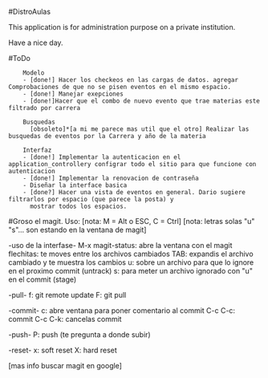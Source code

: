 #DistroAulas

This application is for administration purpose on a private institution.

Have a nice day.


#ToDo

        Modelo
        - [done!] Hacer los checkeos en las cargas de datos. agregar Comprobaciones de que no se pisen eventos en el mismo espacio.
        - [done!] Manejar exepciones
        - [done!]Hacer que el combo de nuevo evento que trae materias este filtrado por carrera

        Busquedas
          [obsoleto]*[a mi me parece mas util que el otro] Realizar las busquedas de eventos por la Carrera y año de la materia

        Interfaz
        - [done!] Implementar la autenticacion en el application_controllery configrar todo el sitio para que funcione con autenticacion
        - [done!] Implementar la renovacion de contraseña
        - Diseñar la interface basica
        - [done?] Hacer una vista de eventos en general. Dario sugiere filtrarlos por espacio (que parece la posta) y
          mostrar todos los espacios.


#Groso el magit. Uso:
[nota: M = Alt o ESC, C = Ctrl]
[nota: letras solas "u" "s"... son estando en la ventana de magit]


-uso de la interfase-
     M-x magit-status: abre la ventana con el magit
     flechitas: te moves entre los archivos cambiados
     TAB: expandis el archivo cambiado y te muestra los cambios
     u: sobre un archivo para que lo ignore en el proximo commit (untrack)
     s: para meter un archivo ignorado con "u" en el commit (stage)

-pull-
        f: git remote update
        F: git pull

-commit-
        c: abre ventana para poner comentario al commit
        C-c C-c: commit
        C-c C-k: cancelas commit

-push-
        P: push (te pregunta a donde subir)

-reset-
        x: soft reset
        X: hard reset

[mas info buscar magit en google]
